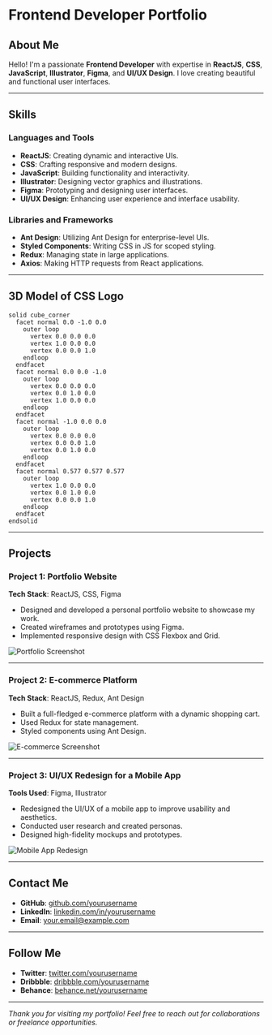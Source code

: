 # Frontend Developer Portfolio

## About Me
Hello! I'm a passionate **Frontend Developer** with expertise in **ReactJS**, **CSS**, **JavaScript**, **Illustrator**, **Figma**, and **UI/UX Design**. I love creating beautiful and functional user interfaces.

---

## Skills

### Languages and Tools
- **ReactJS**: Creating dynamic and interactive UIs.
- **CSS**: Crafting responsive and modern designs.
- **JavaScript**: Building functionality and interactivity.
- **Illustrator**: Designing vector graphics and illustrations.
- **Figma**: Prototyping and designing user interfaces.
- **UI/UX Design**: Enhancing user experience and interface usability.

### Libraries and Frameworks
- **Ant Design**: Utilizing Ant Design for enterprise-level UIs.
- **Styled Components**: Writing CSS in JS for scoped styling.
- **Redux**: Managing state in large applications.
- **Axios**: Making HTTP requests from React applications.

---

## 3D Model of CSS Logo

```stl
solid cube_corner
  facet normal 0.0 -1.0 0.0
    outer loop
      vertex 0.0 0.0 0.0
      vertex 1.0 0.0 0.0
      vertex 0.0 0.0 1.0
    endloop
  endfacet
  facet normal 0.0 0.0 -1.0
    outer loop
      vertex 0.0 0.0 0.0
      vertex 0.0 1.0 0.0
      vertex 1.0 0.0 0.0
    endloop
  endfacet
  facet normal -1.0 0.0 0.0
    outer loop
      vertex 0.0 0.0 0.0
      vertex 0.0 0.0 1.0
      vertex 0.0 1.0 0.0
    endloop
  endfacet
  facet normal 0.577 0.577 0.577
    outer loop
      vertex 1.0 0.0 0.0
      vertex 0.0 1.0 0.0
      vertex 0.0 0.0 1.0
    endloop
  endfacet
endsolid
```


---

## Projects

### Project 1: **Portfolio Website**
**Tech Stack**: ReactJS, CSS, Figma

- Designed and developed a personal portfolio website to showcase my work.
- Created wireframes and prototypes using Figma.
- Implemented responsive design with CSS Flexbox and Grid.

![Portfolio Screenshot](https://via.placeholder.com/800x400.png?text=Portfolio+Website+Screenshot)

---

### Project 2: **E-commerce Platform**
**Tech Stack**: ReactJS, Redux, Ant Design

- Built a full-fledged e-commerce platform with a dynamic shopping cart.
- Used Redux for state management.
- Styled components using Ant Design.

![E-commerce Screenshot](https://via.placeholder.com/800x400.png?text=E-commerce+Platform+Screenshot)

---

### Project 3: **UI/UX Redesign for a Mobile App**
**Tools Used**: Figma, Illustrator

- Redesigned the UI/UX of a mobile app to improve usability and aesthetics.
- Conducted user research and created personas.
- Designed high-fidelity mockups and prototypes.

![Mobile App Redesign](https://via.placeholder.com/800x400.png?text=Mobile+App+Redesign+Screenshot)

---

## Contact Me
- **GitHub**: [github.com/yourusername](https://github.com/yourusername)
- **LinkedIn**: [linkedin.com/in/yourusername](https://linkedin.com/in/yourusername)
- **Email**: your.email@example.com

---

## Follow Me
- **Twitter**: [twitter.com/yourusername](https://twitter.com/yourusername)
- **Dribbble**: [dribbble.com/yourusername](https://dribbble.com/yourusername)
- **Behance**: [behance.net/yourusername](https://behance.net/yourusername)

---

*Thank you for visiting my portfolio! Feel free to reach out for collaborations or freelance opportunities.*
